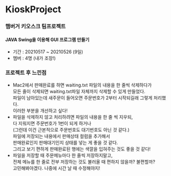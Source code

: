 # KioskProject
### 햄버거 키오스크 팀프로젝트 
#### JAVA Swing을 이용해 GUI 프로그램 만들기
* 기간 : 20210517 ~ 20210526 (9일)
* 멤버 : 4명 (내가 조장!)
### 프로젝트 후 느낀점
* Mac2에서 판매완료를 하면 waiting.txt 파일의 내용을 한 줄씩 삭제하다가  
모든 줄이 삭제되면 waiting.txt파일 자체까지 삭제할 수 있게 만들었다.  
파일이 남아있는데 새주문이 들어오면 주문번호가 2부터 시작되길래 그렇게 처리했다.  
이러한 부분을 개선하고 싶다!  
* 파일을 삭제하지 않고 처리하려면 파일의 내용을 한 줄 씩 지우되,  
다 지워지면 주문번호가 1번이 되게 하거나  
(그런데 이건 근본적으로 주문번호도 대기번호도 아닌 것 같다.)  
파일에 저장되는 내용에서 판매상태 컬럼을 추가해서  
판매완료인지 판매대기인지 상태를 넣는 게 좋을 것 같다.  
그리고 보기 편하게 판매완료된 행에는 색깔을 입혀주는 것도 좋을 것 같다!  
* 파일을 저장할 때 주문메뉴마다 한 줄씩 저장하지말고,  
전체 메뉴를 한 줄로 전부 저장하는 것도 불러올 때 편하지 않을까? 불편할까?  
고민해봐야겠다. 나중에 시간 날 때 수정해야지!
